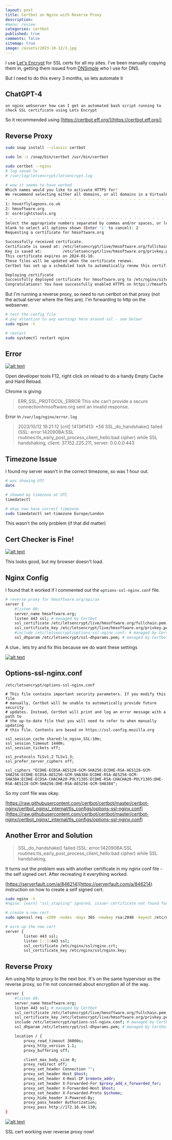 ```yaml
---
layout: post
title: Certbot on Nginx with Reverse Proxy
description: 
#menu: review
categories: certbot
published: true 
comments: false     
sitemap: true
image: /assets/2023-10-12/3.jpg
---
```


<!-- [![alt text](/assets/2023-07-22/1.jpg "email"){:width="800px"}](/assets/2023-07-22/1.jpg) -->
<!-- [![alt text](/assets/2023-08-01/1.jpg "email")](/assets/2023-08-01/1.jpg) -->

<!-- [![alt text](/assets/2023-08-23/3.jpg "email")](/assets/2023-08-23/3.jpg) -->
<!-- ![alt text](/assets/2023-10-05/2.jpg "email")](/assets/2023-10-05/2.jpg) -->

I use [Let's Encrypt](https://letsencrypt.org/) for SSL certs for all my sites. I've been manually copying them in, getting them issued from [DNSimple]() who I use for DNS. 

But I need to do this every 3 months, so lets automate it 

## ChatGPT-4

`on nginx webserver how can I get an automated bash script running to check SSL certificate using Lets Encrypt`

So it recommended using [https://certbot.eff.org/](https://certbot.eff.org/)

## Reverse Proxy

```bash
sudo snap install --classic certbot

sudo ln -s /snap/bin/certbot /usr/bin/certbot

sudo certbot --nginx
# log saved to
# /var/log/letsencrypt/letsencrypt.log

# wow it seems to have worked
Which names would you like to activate HTTPS for?
We recommend selecting either all domains, or all domains in a VirtualHost/server block.
- - - - - - - - - - - - - - - - - - - - - - - - - - - - - - - - - - - - - - - -
1: hoverflylagoons.co.uk
2: hmsoftware.org
3: osr4rightstools.org
- - - - - - - - - - - - - - - - - - - - - - - - - - - - - - - - - - - - - - - -
Select the appropriate numbers separated by commas and/or spaces, or leave input
blank to select all options shown (Enter 'c' to cancel): 2
Requesting a certificate for hmsoftware.org

Successfully received certificate.
Certificate is saved at: /etc/letsencrypt/live/hmsoftware.org/fullchain.pem
Key is saved at:         /etc/letsencrypt/live/hmsoftware.org/privkey.pem
This certificate expires on 2024-01-10.
These files will be updated when the certificate renews.
Certbot has set up a scheduled task to automatically renew this certificate in the background.

Deploying certificate
Successfully deployed certificate for hmsoftware.org to /etc/nginx/sites-enabled/default
Congratulations! You have successfully enabled HTTPS on https://hmsoftware.org
```

But I'm running a reverse proxy, so need to run certbot on that proxy (not the actual server where the files are). I'm forwarding to http on the webserver.

```bash
# test the config file
# pay attention to any warnings here around ssl - see below!
sudo nginx -t

# restart
sudo systemctl restart nginx
```

## Error

[![alt text](/assets/2023-10-12/2.jpg "email")](/assets/2023-10-12/2.jpg)

Open developer tools F12, right click on reload to do a handy Empty Cache and Hard Reload.

Chrome is giving:

> ERR_SSL_PROTOCOL_ERROR
> This site can’t provide a secure connectionhmsoftware.org sent an invalid response.

Error in `/var/log/nginx/error.log`

> 2023/10/12 19:21:12 [crit] 1413#1413: *56 SSL_do_handshake() failed (SSL: error:142090BA:SSL routines:tls_early_post_process_client_hello:bad cipher) while SSL handshaking, client: 37.152.225.211, server: 0.0.0.0:443

## Timezone Issue

I found my server wasn't in the correct timezone, so was 1 hour out.

```bash
# was showing UTC
date

# showed my timezone at UTC
timedatectl

# okay now have correct timezone
sudo timedatectl set-timezone Europe/London
```

This wasn't the only problem (if that did matter)

## Cert Checker is Fine!

[![alt text](/assets/2023-10-12/1.jpg "email")](/assets/2023-10-12/1.jpg)

This looks good, but my browser doesn't load.


## Nginx Config

I found that it worked if I commented out the `options-ssl-nginx.conf` file.
```bash
# reverse proxy for hmsoftware.org/api/aa
server {
    #listen 80;
    server_name hmsoftware.org;
    listen 443 ssl; # managed by Certbot
    ssl_certificate /etc/letsencrypt/live/hmsoftware.org/fullchain.pem; # managed by Certbot
    ssl_certificate_key /etc/letsencrypt/live/hmsoftware.org/privkey.pem; # managed by Certbot
    #include /etc/letsencrypt/options-ssl-nginx.conf; # managed by Certbot
    ssl_dhparam /etc/letsencrypt/ssl-dhparams.pem; # managed by Certbot
```

A clue.. lets try and fix this because we do want these settings

[![alt text](/assets/2023-10-12/3.jpg "email")](/assets/2023-10-12/3.jpg)

## Options-ssl-nginx.conf

`/etc/letsencrypt/options-ssl-nginx.conf`

```
# This file contains important security parameters. If you modify this file
# manually, Certbot will be unable to automatically provide future security
# updates. Instead, Certbot will print and log an error message with a path to
# the up-to-date file that you will need to refer to when manually updating
# this file. Contents are based on https://ssl-config.mozilla.org

ssl_session_cache shared:le_nginx_SSL:10m;
ssl_session_timeout 1440m;
ssl_session_tickets off;

ssl_protocols TLSv1.2 TLSv1.3;
ssl_prefer_server_ciphers off;

ssl_ciphers "ECDHE-ECDSA-AES128-GCM-SHA256:ECDHE-RSA-AES128-GCM-SHA256:ECDHE-ECDSA-AES256-GCM-SHA384:ECDHE-RSA-AES256-GCM-SHA384:ECDHE-ECDSA-CHACHA20-POLY1305:ECDHE-RSA-CHACHA20-POLY1305:DHE-RSA-AES128-GCM-SHA256:DHE-RSA-AES256-GCM-SHA384";
```

So my conf file was okay.

[https://raw.githubusercontent.com/certbot/certbot/master/certbot-nginx/certbot_nginx/_internal/tls_configs/options-ssl-nginx.conf](https://raw.githubusercontent.com/certbot/certbot/master/certbot-nginx/certbot_nginx/_internal/tls_configs/options-ssl-nginx.conf)


## Another Error and Solution

> SSL_do_handshake() failed (SSL: error:142090BA:SSL routines:tls_early_post_process_client_hello:bad cipher) while SSL handshaking,

It turns out the problem was with another certificate in my nginx conf file - the self signed cert. After recreating it everything worked.

[https://serverfault.com/a/846214](https://serverfault.com/a/846214) instruction on how to create a self signed cert.

```bash
sudo nginx -t
#nginx: [warn] "ssl_stapling" ignored, issuer certificate not found for certificate "/etc/ssl/certs/nginx-selfsigned.crt"

# create a new cert
sudo openssl req -x509 -nodes -days 365 -newkey rsa:2048 -keyout /etc/nginx/ssl/nginx.key -out /etc/nginx/ssl/nginx.crt

# wire up the new cert
server {
        listen 443 ssl;
        listen [::]:443 ssl;
        ssl_certificate /etc/nginx/ssl/nginx.crt;
        ssl_certificate_key /etc/nginx/ssl/nginx.key;
```

## Reverse Proxy

Am using http to proxy to the next box. It's on the same hypervisor as the reverse proxy, so I'm not concerned about encryption all of the way.

```bash
server {
    #listen 80;
    server_name hmsoftware.org;
    listen 443 ssl; # managed by Certbot
    ssl_certificate /etc/letsencrypt/live/hmsoftware.org/fullchain.pem; # managed by Certbot
    ssl_certificate_key /etc/letsencrypt/live/hmsoftware.org/privkey.pem; # managed by Certbot
    include /etc/letsencrypt/options-ssl-nginx.conf; # managed by Certbot
    ssl_dhparam /etc/letsencrypt/ssl-dhparams.pem; # managed by Certbot

    location / {
        proxy_read_timeout 36000s;
        proxy_http_version 1.1;
        proxy_buffering off;

        client_max_body_size 0;
        proxy_redirect off;
        proxy_set_header Connection "";
        proxy_set_header Host $host;
        proxy_set_header X-Real-IP $remote_addr;
        proxy_set_header X-Forwarded-For $proxy_add_x_forwarded_for;
        proxy_set_header X-Forwarded-Host $host;
        proxy_set_header X-Forwarded-Proto $scheme;
        proxy_hide_header X-Powered-By;
        proxy_pass_header Authorization;
        proxy_pass http://172.16.44.110;
}
```

[![alt text](/assets/2023-10-12/4.jpg "email")](/assets/2023-10-12/4.jpg)

SSL cert working over reverse proxy now!